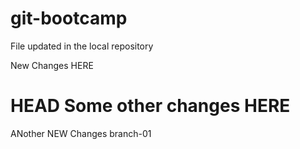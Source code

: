 # git-bootcamp

File updated in the local repository

New Changes HERE

HEAD
Some other changes HERE
=======
ANother NEW Changes
branch-01

